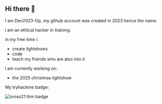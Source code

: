 ## Hi there 👋

I am Dev2023-Op, my github account was created in 2023 hence the name.

i am an ethical hacker in training.

in my free time i:
  - create lightshows
  - code
  - teach my friends who are also into it

i am currently working on:
  - the 2025 christmas lightshow

My tryhackme badge:

<img src="https://tryhackme-badges.s3.amazonaws.com/oross21.png" alt="oross21 thm badge" />








<!--
**Dev2023-Op/Dev2023-Op** is a ✨ _special_ ✨ repository because its `README.md` (this file) appears on your GitHub profile.

Here are some ideas to get you started:

- 🔭 I’m currently working on ...
- 🌱 I’m currently learning ...
- 👯 I’m looking to collaborate on ...
- 🤔 I’m looking for help with ...
- 💬 Ask me about ...
- 📫 How to reach me: ...
- 😄 Pronouns: ...
- ⚡ Fun fact: ...
-->
